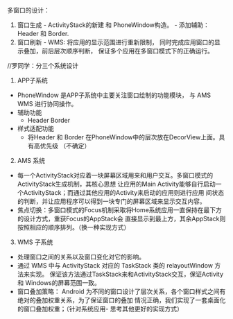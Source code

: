 多窗口的设计： 
  1. 窗口生成
    - ActivityStack的新建 和 PhoneWindow构造。
    - 添加辅助： Header 和 Border.
  2. 窗口刷新
    - WMS: 将应用的显示范围进行重新限制， 同时完成应用窗口的显示叠加，前后层次顺序判断，
           保证多个应用在多窗口模式下的正确运行。
    
//罗同学：分三个系统设计
1. APP子系统 
  - PhoneWindow 是APP子系统中主要关注窗口绘制的功能模块，  与 AMS  WMS 进行协同操作。
  - 辅助功能
    - Header Border 
  - 样式适配功能
    - 将Header 和 Border 在PhoneWindow中的层次放在DecorView上面。具有高优先级 （不确定）


2. AMS 系统
  - 每一个ActivityStack对应着一块屏幕区域用来和用户交互。多窗口模式的ActivityStack生成机制，其核心思想
    让应用的Main Activity能够自行启动一个ActivityStack；而通过其他应用的Activity来启动的应用则进行应用
    间状态的判断，并让应用程序可以得到一块专门的屏幕区域来显示交互内容。
  - 焦点切换：多窗口模式的Focus机制采取将Home系统应用一直保持在最下方的设计方式，重获Focus的AppStack会
    直接显示到最上方，其余AppStack则按照相应的顺序排列。（换一种实现方式）

3. WMS 子系统
  - 处理窗口之间的关系以及窗口变化对它的影响。
  - 通过 WMS 中与 ActivityStack 对应的 TaskStack 类的 relayoutWindow 方法来实现。 保证该方法通过TaskStack来和ActivityStack交互，保证Activity 和 Windows的屏幕范围一致。
  - 窗口叠加策略： Android 为不同的窗口设计了层次关系，各个窗口样式之间有绝对的叠加权重关系，为了保证窗口的叠加
    情况正确，我们实现了一套桌面化的窗口叠加权重；（针对系统应用-  思考其他更好的实现方式）
